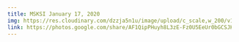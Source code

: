 ```yaml
---
title: MSKSI January 17, 2020
img: https://res.cloudinary.com/dzzja5n1u/image/upload/c_scale,w_200/v1658331244/january_o6u7jz.png
link: https://photos.google.com/share/AF1QipPHuyh8L3zE-Fz0U5EeUr0bGCSJK2vu1ZZ5_hi6fVtLBVEJLp7QLtIXP1CT07SrMA?key=YXpJSnNuMlM5Ql8zeTREeXpSQ0RYRWlQTkdENnF3
---
```

